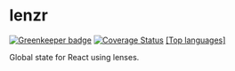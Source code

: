 # lenzr

[![Greenkeeper badge](https://badges.greenkeeper.io/justbrody/lenzr.svg)](https://greenkeeper.io/)
[![Coverage Status](https://coveralls.io/repos/justbrody/lenzr/badge.svg?branch=master)](https://coveralls.io/r/justbrody/lenzr?branch=master)
[[Top languages]](https://img.shields.io/github/languages/top/justbrody/lenzr.svg)

Global state for React using lenses.
